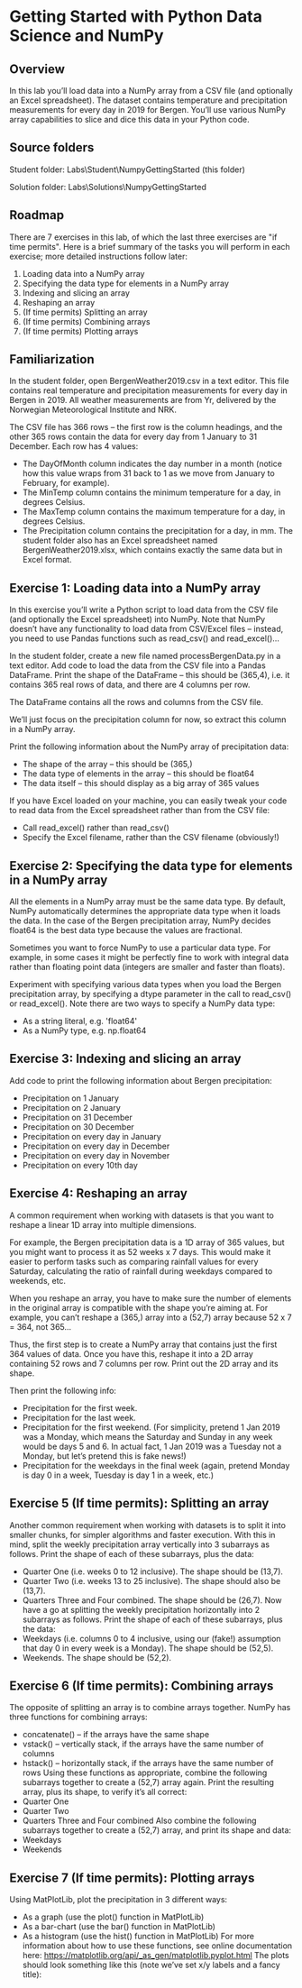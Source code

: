 # Getting Started with Python Data Science and NumPy

## Overview
In this lab you’ll load data into a NumPy array from a CSV file (and optionally an Excel spreadsheet). The dataset contains temperature and precipitation measurements for every day in 2019 for Bergen. You’ll use various NumPy array capabilities to slice and dice this data in your Python code.

## Source folders
Student folder​: Labs\Student\NumpyGettingStarted (this folder)

Solution folder: Labs\Solutions\NumpyGettingStarted

 
## Roadmap
There are 7 exercises in this lab, of which the last three exercises are "if time permits". Here is a brief summary of the tasks you will perform in each exercise; more detailed instructions follow later:

1. Loading data into a NumPy array
2. Specifying the data type for elements in a NumPy array
3. Indexing and slicing an array
4. Reshaping an array
5. (If time permits) Splitting an array
6. (If time permits) Combining arrays
7. (If time permits) Plotting arrays

## Familiarization
In the student folder, open BergenWeather2019.csv in a text editor. This file contains real temperature and precipitation measurements for every day in Bergen in 2019. All weather measurements are from Yr, delivered by the Norwegian Meteorological Institute and NRK.

The CSV file has 366 rows – the first row is the column headings, and the other 365 rows contain the data for every day from 1 January to 31 December. Each row has 4 values:
- The DayOfMonth column indicates the day number in a month (notice how this value wraps from 31 back to 1 as we move from January to February, for example).
- The MinTemp column contains the minimum temperature for a day, in degrees Celsius.
- The MaxTemp column contains the maximum temperature for a day, in degrees Celsius.
- The Precipitation column contains the precipitation for a day, in mm.
The student folder also has an Excel spreadsheet named BergenWeather2019.xlsx, which contains exactly the same data but in Excel format.

## Exercise 1:  Loading data into a NumPy array
In this exercise you’ll write a Python script to load data from the CSV file (and optionally the Excel spreadsheet) into NumPy. Note that NumPy doesn’t have any functionality to load data from CSV/Excel files – instead, you need to use Pandas functions such as read_csv() and read_excel()…

In the student folder, create a new file named processBergenData.py in a text editor. Add code to load the data from the CSV file into a Pandas DataFrame. Print the shape of the DataFrame – this should be (365,4), i.e. it contains 365 real rows of data, and there are 4 columns per row.

The DataFrame contains all the rows and columns from the CSV file. 

We’ll just focus on the precipitation column for now, so extract this column in a NumPy array.

Print the following information about the NumPy array of precipitation data:
- The shape of the array – this should be (365,)
- The data type of elements in the array – this should be float64
- The data itself – this should display as a big array of 365 values

If you have Excel loaded on your machine, you can easily tweak your code to read data from the Excel spreadsheet rather than from the CSV file:
- Call read_excel() rather than read_csv()
- Specify the Excel filename, rather than the CSV filename (obviously!)  

## Exercise 2:  Specifying the data type for elements in a NumPy array
All the elements in a NumPy array must be the same data type. By default, NumPy automatically determines the appropriate data type when it loads the data. In the case of the Bergen precipitation array, NumPy decides float64 is the best data type because the values are fractional.

Sometimes you want to force NumPy to use a particular data type. For example, in some cases it might be perfectly fine to work with integral data rather than floating point data (integers are smaller and faster than floats).

Experiment with specifying various data types when you load the Bergen precipitation array, by specifying a dtype parameter in the call to read_csv() or read_excel(). Note there are two ways to specify a NumPy data type:
- As a string literal, e.g. 'float64'
- As a NumPy type, e.g. np.float64

## Exercise 3:  Indexing and slicing an array
Add code to print the following information about Bergen precipitation:
- Precipitation on 1 January
- Precipitation on 2 January
- Precipitation on 31 December
- Precipitation on 30 December
- Precipitation on every day in January
- Precipitation on every day in December
- Precipitation on every day in November
- Precipitation on every 10th day

## Exercise 4:  Reshaping an array
A common requirement when working with datasets is that you want to reshape a linear 1D array into multiple dimensions.

For example, the Bergen precipitation data is a 1D array of 365 values, but you might want to process it as 52 weeks x 7 days. This would make it easier to perform tasks such as comparing rainfall values for every Saturday, calculating the ratio of rainfall during weekdays compared to weekends, etc.

When you reshape an array, you have to make sure the number of elements in the original array is compatible with the shape you’re aiming at. For example, you can’t reshape a (365,) array into a (52,7) array because 52 x 7 = 364, not 365…

Thus, the first step is to create a NumPy array that contains just the first 364 values of data. Once you have this, reshape it into a 2D array containing 52 rows and 7 columns per row. Print out the 2D array and its shape.

Then print the following info:
- Precipitation for the first week.
- Precipitation for the last week.
- Precipitation for the first weekend. (For simplicity, pretend 1 Jan 2019 was a Monday, which means the Saturday and Sunday in any week would be days 5 and 6. In actual fact, 1 Jan 2019 was a Tuesday not a Monday, but let’s pretend this is fake news!)
- Precipitation for the weekdays in the final week (again, pretend Monday is day 0 in a week, Tuesday is day 1 in a week, etc.)

## Exercise 5 (If time permits):  Splitting an array
Another common requirement when working with datasets is to split it into smaller chunks, for simpler algorithms and faster execution.
With this in mind, split the weekly precipitation array vertically into 3 subarrays as follows. Print the shape of each of these subarrays, plus the data:
- Quarter One (i.e. weeks 0 to 12 inclusive). The shape should be (13,7).
- Quarter Two (i.e. weeks 13 to 25 inclusive). The shape should also be (13,7).
- Quarters Three and Four combined. The shape should be (26,7).
Now have a go at splitting the weekly precipitation horizontally into 2 subarrays as follows. Print the shape of each of these subarrays, plus the data:
- Weekdays (i.e. columns 0 to 4 inclusive, using our (fake!) assumption that day 0 in every week is a Monday). The shape should be (52,5).
- Weekends. The shape should be (52,2).

## Exercise 6 (If time permits):  Combining arrays
The opposite of splitting an array is to combine arrays together. NumPy has three functions for combining arrays:
- concatenate() – if the arrays have the same shape
- vstack()     – vertically stack, if the arrays have the same number of columns
- hstack()      – horizontally stack, if the arrays have the same number of rows
Using these functions as appropriate, combine the following subarrays together to create a (52,7) array again. Print the resulting array, plus its shape, to verify it’s all correct:
- Quarter One
- Quarter Two
- Quarters Three and Four combined
Also combine the following subarrays together to create a (52,7) array, and print its shape and data:
- Weekdays
- Weekends

## Exercise 7 (If time permits):  Plotting arrays
Using MatPlotLib, plot the precipitation in 3 different ways:
- As a graph (use the plot() function in MatPlotLib)
- As a bar-chart (use the bar() function in MatPlotLib)
- As a histogram (use the hist() function in MatPlotLib)
For more information about how to use these functions, see online documentation here:
https://matplotlib.org/api/_as_gen/matplotlib.pyplot.html
The plots should look something like this (note we’ve set x/y labels and a fancy title):

